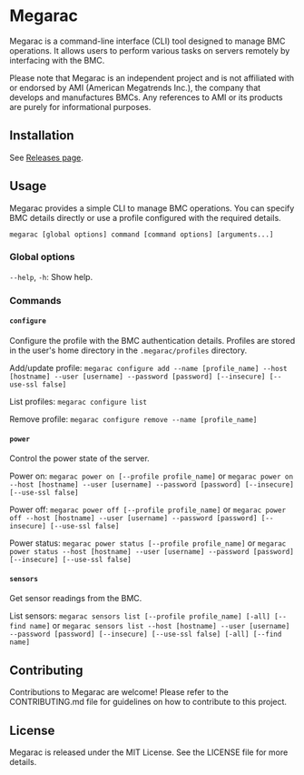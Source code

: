 # Megarac

Megarac is a command-line interface (CLI) tool designed to manage BMC operations. It allows users to perform various tasks on servers remotely by interfacing with the BMC.

Please note that Megarac is an independent project and is not affiliated with or endorsed by AMI (American Megatrends Inc.), the company that develops and manufactures BMCs. Any references to AMI or its products are purely for informational purposes.

## Installation

See [Releases page](https://github.com/MrZoidberg/megarac).

## Usage

Megarac provides a simple CLI to manage BMC operations. You can specify BMC details directly or use a profile configured with the required details.

`megarac [global options] command [command options] [arguments...]`

### Global options

`--help`, `-h`: Show help.

### Commands

#### `configure`

Configure the profile with the BMC authentication details.
Profiles are stored in the user's home directory in the `.megarac/profiles` directory.

Add/update profile:
`megarac configure add --name [profile_name] --host [hostname] --user [username] --password [password] [--insecure] [--use-ssl false]`

List profiles:
`megarac configure list`

Remove profile:
`megarac configure remove --name [profile_name]`

#### `power`

Control the power state of the server.

Power on:
`megarac power on [--profile profile_name]` or `megarac power on --host [hostname] --user [username] --password [password] [--insecure] [--use-ssl false]`

Power off:
`megarac power off [--profile profile_name]` or `megarac power off --host [hostname] --user [username] --password [password] [--insecure] [--use-ssl false]`

Power status:
`megarac power status [--profile profile_name]` or `megarac power status --host [hostname] --user [username] --password [password] [--insecure] [--use-ssl false]`

#### `sensors`

Get sensor readings from the BMC.

List sensors:
`megarac sensors list [--profile profile_name] [-all] [--find name]` or `megarac sensors list --host [hostname] --user [username] --password [password] [--insecure] [--use-ssl false] [-all] [--find name]`

## Contributing

Contributions to Megarac are welcome! Please refer to the CONTRIBUTING.md file for guidelines on how to contribute to this project.

## License

Megarac is released under the MIT License. See the LICENSE file for more details.